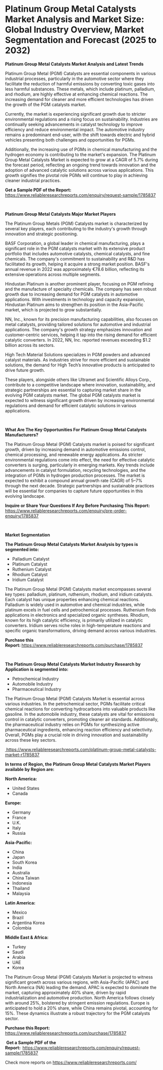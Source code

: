 <p><h1>Platinum Group Metal Catalysts Market Analysis and Market Size: Global Industry Overview, Market Segmentation and Forecast (2025 to 2032)</h1></p><p><strong>Platinum Group Metal Catalysts Market Analysis and Latest Trends</strong></p>
<p><p>Platinum Group Metal (PGM) Catalysts are essential components in various industrial processes, particularly in the automotive sector where they facilitate the reduction of harmful emissions by converting toxic gases into less harmful substances. These metals, which include platinum, palladium, and rhodium, are highly effective at enhancing chemical reactions. The increasing demand for cleaner and more efficient technologies has driven the growth of the PGM catalysts market.</p><p>Currently, the market is experiencing significant growth due to stricter environmental regulations and a rising focus on sustainability. Industries are continually seeking advancements in catalyst technology to improve efficiency and reduce environmental impact. The automotive industry remains a predominant end-user, with the shift towards electric and hybrid vehicles presenting both challenges and opportunities for PGMs.</p><p>Additionally, the increasing use of PGMs in chemical manufacturing and the hydrogen economy is contributing to the market's expansion. The Platinum Group Metal Catalysts Market is expected to grow at a CAGR of 5.7% during the forecast period, reflecting an ongoing trend towards innovation and the adoption of advanced catalytic solutions across various applications. This growth signifies the pivotal role PGMs will continue to play in achieving cleaner industrial practices.</p></p>
<p><strong>Get a Sample PDF of the Report:&nbsp;</strong> <a href="https://www.reliableresearchreports.com/enquiry/request-sample/1785837?utm_campaign=3309&utm_medium=2&utm_source=Github&utm_content=ia&utm_term=25032025&utm_id=platinum-group-metal-catalysts">https://www.reliableresearchreports.com/enquiry/request-sample/1785837</a></p>
<p>&nbsp;</p>
<p><strong>Platinum Group Metal Catalysts Major Market Players</strong></p>
<p><p>The Platinum Group Metals (PGM) Catalysts market is characterized by several key players, each contributing to the industry's growth through innovation and strategic positioning.</p><p>BASF Corporation, a global leader in chemical manufacturing, plays a significant role in the PGM catalysts market with its extensive product portfolio that includes automotive catalysts, chemical catalysts, and fine chemicals. The company's commitment to sustainability and R&D has facilitated its growth, helping it acquire a strong market position. BASF's annual revenue in 2022 was approximately €78.6 billion, reflecting its extensive operations across multiple segments.</p><p>Hindustan Platinum is another prominent player, focusing on PGM refining and the manufacture of specialty chemicals. The company has seen robust growth due to increasing demand for PGM catalysts in automotive applications. With investments in technology and capacity expansion, Hindustan Platinum aims to strengthen its position in the Asia-Pacific market, which is projected to grow substantially.</p><p>NN, Inc., known for its precision manufacturing capabilities, also focuses on metal catalysts, providing tailored solutions for automotive and industrial applications. The company's growth strategy emphasizes innovation and customer-centric services, helping it tap into the rising demand for efficient catalytic converters. In 2022, NN, Inc. reported revenues exceeding $1.2 billion across its sectors.</p><p>High Tech Material Solutions specializes in PGM powders and advanced catalyst materials. As industries strive for more efficient and sustainable solutions, the demand for High Tech’s innovative products is anticipated to drive future growth.</p><p>These players, alongside others like Ultramet and Scientific Alloys Corp., contribute to a competitive landscape where innovation, sustainability, and strategic partnerships are essential to capturing market share in the evolving PGM catalysts market. The global PGM catalysts market is expected to witness significant growth driven by increasing environmental regulations and demand for efficient catalytic solutions in various applications.</p></p>
<p>&nbsp;</p>
<p><strong>What Are The Key Opportunities For Platinum Group Metal Catalysts Manufacturers?</strong></p>
<p><p>The Platinum Group Metal (PGM) Catalysts market is poised for significant growth, driven by increasing demand in automotive emissions control, chemical processing, and renewable energy applications. As stricter environmental regulations come into effect, the need for effective catalytic converters is surging, particularly in emerging markets. Key trends include advancements in catalyst formulation, recycling technologies, and the integration of PGMs in hydrogen production processes. The market is expected to exhibit a compound annual growth rate (CAGR) of 5–7% through the next decade. Strategic partnerships and sustainable practices will be essential for companies to capture future opportunities in this evolving landscape.</p></p>
<p><strong>Inquire or Share Your Questions If Any Before Purchasing This Report:</strong> <a href="https://www.reliableresearchreports.com/enquiry/pre-order-enquiry/1785837?utm_campaign=3309&utm_medium=2&utm_source=Github&utm_content=ia&utm_term=25032025&utm_id=platinum-group-metal-catalysts">https://www.reliableresearchreports.com/enquiry/pre-order-enquiry/1785837</a></p>
<p>&nbsp;</p>
<p><strong>Market Segmentation</strong></p>
<p><strong>The Platinum Group Metal Catalysts Market Analysis by types is segmented into:</strong></p>
<p><ul><li>Palladium Catalyst</li><li>Platinum Catalyst</li><li>Ruthenium Catalyst</li><li>Rhodium Catalyst</li><li>Iridium Catalyst</li></ul></p>
<p><p>The Platinum Group Metal (PGM) Catalysts market encompasses several key types: palladium, platinum, ruthenium, rhodium, and iridium catalysts. Each catalyst has unique properties enhancing chemical reactions. Palladium is widely used in automotive and chemical industries, while platinum excels in fuel cells and petrochemical processes. Ruthenium finds applications in electronics and specialized organic syntheses. Rhodium, known for its high catalytic efficiency, is primarily utilized in catalytic converters. Iridium serves niche roles in high-temperature reactions and specific organic transformations, driving demand across various industries.</p></p>
<p><strong>Purchase this Report:&nbsp;</strong><a href="https://www.reliableresearchreports.com/purchase/1785837?utm_campaign=3309&utm_medium=2&utm_source=Github&utm_content=ia&utm_term=25032025&utm_id=platinum-group-metal-catalysts">https://www.reliableresearchreports.com/purchase/1785837</a></p>
<p>&nbsp;</p>
<p><strong>The Platinum Group Metal Catalysts Market Industry Research by Application is segmented into:</strong></p>
<p><ul><li>Petrochemical Industry</li><li>Automobile Industry</li><li>Pharmaceutical Industry</li></ul></p>
<p><p>The Platinum Group Metal (PGM) Catalysts Market is essential across various industries. In the petrochemical sector, PGMs facilitate critical chemical reactions for converting hydrocarbons into valuable products like gasoline. In the automobile industry, these catalysts are vital for emissions control in catalytic converters, promoting cleaner air standards. Additionally, the pharmaceutical industry relies on PGMs for synthesizing active pharmaceutical ingredients, enhancing reaction efficiency and selectivity. Overall, PGMs play a crucial role in driving innovation and sustainability across these key sectors.</p></p>
<p><a href="https://www.reliableresearchreports.com/platinum-group-metal-catalysts-market-r1785837?utm_campaign=3309&utm_medium=2&utm_source=Github&utm_content=ia&utm_term=25032025&utm_id=platinum-group-metal-catalysts">&nbsp;https://www.reliableresearchreports.com/platinum-group-metal-catalysts-market-r1785837</a></p>
<p><strong>In terms of Region, the Platinum Group Metal Catalysts Market Players available by Region are:</strong></p>
<p>
    <p> <strong> North America: </strong>
        <ul>
            <li>United States</li>
            <li>Canada</li>
        </ul>
        </p> 
    <p> <strong> Europe: </strong>
        <ul>
            <li>Germany</li>
            <li>France</li>
            <li>U.K.</li>
            <li>Italy</li>
            <li>Russia</li>
        </ul>
        </p> 
    <p> <strong> Asia-Pacific: </strong>
        <ul>
            <li>China</li>
            <li>Japan</li>
            <li>South Korea</li>
            <li>India</li>
            <li>Australia</li>
            <li>China Taiwan</li>
            <li>Indonesia</li>
            <li>Thailand</li>
            <li>Malaysia</li>
        </ul>
        </p> 
    <p> <strong> Latin America: </strong>
        <ul>
            <li>Mexico</li>
            <li>Brazil</li>
            <li>Argentina Korea</li>
            <li>Colombia</li>
        </ul>
        </p> 
    <p> <strong> Middle East & Africa: </strong>
        <ul>
            <li>Turkey</li>
            <li>Saudi</li>
            <li>Arabia</li>
            <li>UAE</li>
            <li>Korea</li>
        </ul>
    </p>
    </p>
<p><p>The Platinum Group Metal (PGM) Catalysts Market is projected to witness significant growth across various regions, with Asia-Pacific (APAC) and North America (NA) leading the demand. APAC is expected to dominate the market, capturing approximately 40% share, driven by rapid industrialization and automotive production. North America follows closely with around 25%, bolstered by stringent emission regulations. Europe is anticipated to hold a 20% share, while China remains pivotal, accounting for 15%. These dynamics illustrate a robust trajectory for the PGM catalysts sector.</p></p>
<p><strong>Purchase this Report: </strong><a href="https://www.reliableresearchreports.com/purchase/1785837?utm_campaign=3309&utm_medium=2&utm_source=Github&utm_content=ia&utm_term=25032025&utm_id=platinum-group-metal-catalysts">https://www.reliableresearchreports.com/purchase/1785837</a></p>
<p>&nbsp;<strong>Get a Sample PDF of the Report:&nbsp;&nbsp;</strong><a href="https://www.reliableresearchreports.com/enquiry/request-sample/1785837?utm_campaign=3309&utm_medium=2&utm_source=Github&utm_content=ia&utm_term=25032025&utm_id=platinum-group-metal-catalysts">https://www.reliableresearchreports.com/enquiry/request-sample/1785837</a></p>
<p><strong></strong></p>
<p>Check more reports on <a href="https://www.reliableresearchreports.com/?utm_campaign=3309&utm_medium=2&utm_source=Github&utm_content=ia&utm_term=25032025&utm_id=platinum-group-metal-catalysts">https://www.reliableresearchreports.com/</a></p>